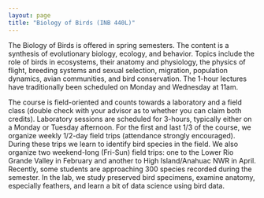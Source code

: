 ```yaml
---
layout: page
title: "Biology of Birds (INB 440L)"
---
```


The Biology of Birds is offered in spring semesters. The content is a synthesis of evolutionary biology, ecology, and behavior. Topics include the role of birds in ecosystems, their anatomy and physiology, the physics of flight, breeding systems and sexual selection, migration, population dynamics, avian communities, and bird conservation. The 1-hour lectures have traditionally been scheduled on Monday and Wednesday at 11am.

The course is field-oriented and counts towards a laboratory and a field class (double check with your advisor as to whether you can claim both credits). Laboratory sessions are scheduled for 3-hours, typically either on a Monday or Tuesday afternoon. For the first and last 1/3 of the course, we organize weekly 1/2-day field trips (attendance strongly encouraged). During these trips we learn to identify bird species in the field. We also organize two weekend-long (Fri-Sun) field trips: one to the Lower Rio Grande Valley in February and another to High Island/Anahuac NWR in April. Recently, some students are approaching 300 species recorded during the semester. In the lab, we study preserved bird specimens, examine anatomy, especially feathers, and learn a bit of data science using bird data.
